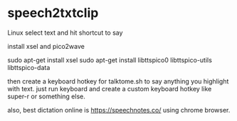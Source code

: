 # speech2txtclip
Linux select text and hit shortcut to say


install xsel and pico2wave

sudo apt-get install xsel
sudo apt-get install libttspico0 libttspico-utils libttspico-data

then create a keyboard hotkey for talktome.sh to say anything you highlight with text.
just run keyboard and create a custom keyboard hotkey like super-r or something else.

also, best dictation online is https://speechnotes.co/ using chrome browser.
